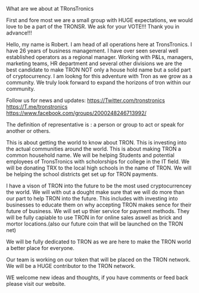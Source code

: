 What are we about at TRonsTronics 

First and fore most we are a small group with HUGE expectations, we would love to be a part of the TRONSR. We ask for your VOTE!!! 
                                                     Thank you in advance!!!

Hello, my name is Robert. I am head of all operations here at TronsTronics. I have 26 years of business management. I have over seen several well established operators as a regional manager. Working with P&Ls, managers, marketing teams, HR department and several other divisions we are the best candidate to make TRON NOT only a house hold name but a solid part of cryptocurrency. I am lookng for this adventure with Tron as we grow as a community. We truly look forward to expand the horizons of tron within our community. 

Follow us for news and updates:
https://Twitter.com/tronstronics
https://T.me/tronstronics
https://www.facebook.com/groups/2000248246713992/

The definition of representative is : a person or group to act or speak for another or others. 

This is about getting the world to know about TRON. This is investing into the actual communities around the world. This is about making TRON a common household name. We will be helping Students and potential employees of TronsTronics with scholorships for college in the IT field. We will be donating TRX to the local high schools in the name of TRON. We will be helping the school districts get set up for TRON payments.   

 I have a vison of TRON into the future to be the most used cryptocurrencey the world. We will with out a dought make sure that we will do more than our part to help TRON into the future. This includes with investing into businesses to educate them on why accepting TRON makes sence for their future of business. We will set up thier service for payment methods. They will be fully capiable to use TRON in for online sales aswell as brick and mortor locations.(also our future coin that will be launched on the TRON net) 

We will be fully dedicated to TRON as we are here to make the TRON world a better place for everyone. 

Our team is working on our token that will be placed on the TRON network. We will be a HUGE contributor to the TRON network. 

WE welcome new ideas and thoughts, if you have comments or feed back please visit our website.  

